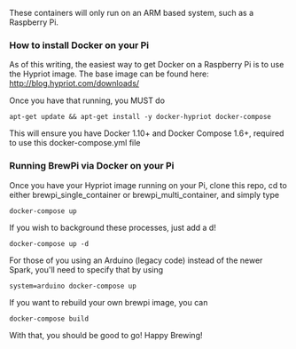 These containers will only run on an ARM based system, such as a Raspberry Pi.

### How to install Docker on your Pi
As of this writing, the easiest way to get Docker on a Raspberry Pi is to use the Hypriot image. The base image can be found here:
http://blog.hypriot.com/downloads/

Once you have that running, you MUST do
```
apt-get update && apt-get install -y docker-hypriot docker-compose
```
This will ensure you have Docker 1.10+ and Docker Compose 1.6+, required to use this docker-compose.yml file

### Running BrewPi via Docker on your Pi
Once you have your Hypriot image running on your Pi, clone this repo, cd to either brewpi_single_container or brewpi_multi_container, and simply type
```
docker-compose up
```

If you wish to background these processes, just add a d!
```
docker-compose up -d
```
For those of you using an Arduino (legacy code) instead of the newer Spark, you'll need to specify that by using
```
system=arduino docker-compose up
```

If you want to rebuild your own brewpi image, you can
```
docker-compose build
```

With that, you should be good to go! Happy Brewing!
